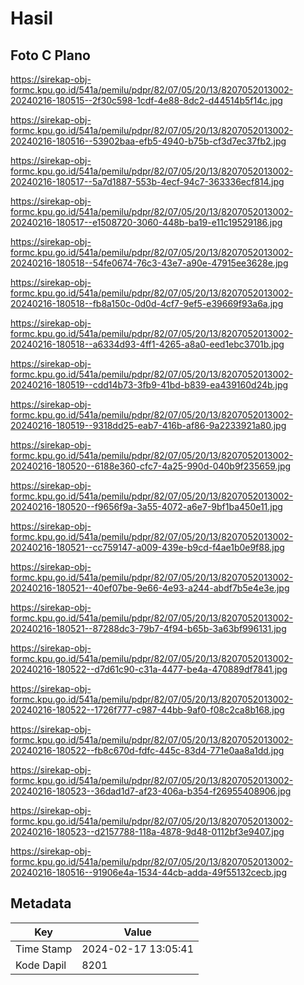 # Hasil

## Foto C Plano

https://sirekap-obj-formc.kpu.go.id/541a/pemilu/pdpr/82/07/05/20/13/8207052013002-20240216-180515--2f30c598-1cdf-4e88-8dc2-d44514b5f14c.jpg

https://sirekap-obj-formc.kpu.go.id/541a/pemilu/pdpr/82/07/05/20/13/8207052013002-20240216-180516--53902baa-efb5-4940-b75b-cf3d7ec37fb2.jpg

https://sirekap-obj-formc.kpu.go.id/541a/pemilu/pdpr/82/07/05/20/13/8207052013002-20240216-180517--5a7d1887-553b-4ecf-94c7-363336ecf814.jpg

https://sirekap-obj-formc.kpu.go.id/541a/pemilu/pdpr/82/07/05/20/13/8207052013002-20240216-180517--e1508720-3060-448b-ba19-e11c19529186.jpg

https://sirekap-obj-formc.kpu.go.id/541a/pemilu/pdpr/82/07/05/20/13/8207052013002-20240216-180518--54fe0674-76c3-43e7-a90e-47915ee3628e.jpg

https://sirekap-obj-formc.kpu.go.id/541a/pemilu/pdpr/82/07/05/20/13/8207052013002-20240216-180518--fb8a150c-0d0d-4cf7-9ef5-e39669f93a6a.jpg

https://sirekap-obj-formc.kpu.go.id/541a/pemilu/pdpr/82/07/05/20/13/8207052013002-20240216-180518--a6334d93-4ff1-4265-a8a0-eed1ebc3701b.jpg

https://sirekap-obj-formc.kpu.go.id/541a/pemilu/pdpr/82/07/05/20/13/8207052013002-20240216-180519--cdd14b73-3fb9-41bd-b839-ea439160d24b.jpg

https://sirekap-obj-formc.kpu.go.id/541a/pemilu/pdpr/82/07/05/20/13/8207052013002-20240216-180519--9318dd25-eab7-416b-af86-9a2233921a80.jpg

https://sirekap-obj-formc.kpu.go.id/541a/pemilu/pdpr/82/07/05/20/13/8207052013002-20240216-180520--6188e360-cfc7-4a25-990d-040b9f235659.jpg

https://sirekap-obj-formc.kpu.go.id/541a/pemilu/pdpr/82/07/05/20/13/8207052013002-20240216-180520--f9656f9a-3a55-4072-a6e7-9bf1ba450e11.jpg

https://sirekap-obj-formc.kpu.go.id/541a/pemilu/pdpr/82/07/05/20/13/8207052013002-20240216-180521--cc759147-a009-439e-b9cd-f4ae1b0e9f88.jpg

https://sirekap-obj-formc.kpu.go.id/541a/pemilu/pdpr/82/07/05/20/13/8207052013002-20240216-180521--40ef07be-9e66-4e93-a244-abdf7b5e4e3e.jpg

https://sirekap-obj-formc.kpu.go.id/541a/pemilu/pdpr/82/07/05/20/13/8207052013002-20240216-180521--87288dc3-79b7-4f94-b65b-3a63bf996131.jpg

https://sirekap-obj-formc.kpu.go.id/541a/pemilu/pdpr/82/07/05/20/13/8207052013002-20240216-180522--d7d61c90-c31a-4477-be4a-470889df7841.jpg

https://sirekap-obj-formc.kpu.go.id/541a/pemilu/pdpr/82/07/05/20/13/8207052013002-20240216-180522--1726f777-c987-44bb-9af0-f08c2ca8b168.jpg

https://sirekap-obj-formc.kpu.go.id/541a/pemilu/pdpr/82/07/05/20/13/8207052013002-20240216-180522--fb8c670d-fdfc-445c-83d4-771e0aa8a1dd.jpg

https://sirekap-obj-formc.kpu.go.id/541a/pemilu/pdpr/82/07/05/20/13/8207052013002-20240216-180523--36dad1d7-af23-406a-b354-f26955408906.jpg

https://sirekap-obj-formc.kpu.go.id/541a/pemilu/pdpr/82/07/05/20/13/8207052013002-20240216-180523--d2157788-118a-4878-9d48-0112bf3e9407.jpg

https://sirekap-obj-formc.kpu.go.id/541a/pemilu/pdpr/82/07/05/20/13/8207052013002-20240216-180516--91906e4a-1534-44cb-adda-49f55132cecb.jpg


## Metadata

| Key        | Value               |
| ---------- | ------------------- |
| Time Stamp | 2024-02-17 13:05:41 |
| Kode Dapil | 8201                |



